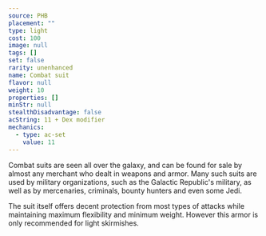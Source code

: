 ```yaml
---
source: PHB
placement: ""
type: light
cost: 100
image: null
tags: []
set: false
rarity: unenhanced
name: Combat suit
flavor: null
weight: 10
properties: []
minStr: null
stealthDisadvantage: false
acString: 11 + Dex modifier
mechanics:
  - type: ac-set
    value: 11
---
```

Combat suits are seen all over the galaxy, and can be found for sale by almost any merchant who dealt in weapons and armor. Many such suits are used by military organizations, such as the Galactic Republic's military, as well as by mercenaries, criminals, bounty hunters and even some Jedi.

The suit itself offers decent protection from most types of attacks while maintaining maximum flexibility and minimum weight. However this armor is only recommended for light skirmishes.